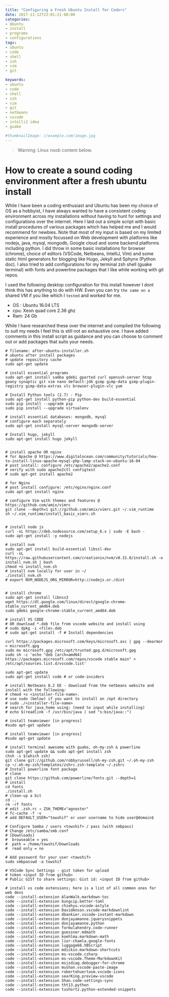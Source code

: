 ```yaml
---
title: "Configuring a Fresh Ubuntu Install for Coders"
date: 2017-11-12T23:01:21-08:00
categories:
- Ubuntu
- install
- programs
- configurations
tags:
- ubuntu
- code
- shell
- zsh
- vim
- git

keywords:
- ubuntu
- code
- shell
- zsh
- vim
- git
- netbeans
- vscode
- intelliJ idea
- guake

#thumbnailImage: //example.com/image.jpg
---
```

>Warning: Linux noob content below.

# How to create a sound coding environment after a fresh ubuntu install

While I have been a coding enthusiast and Ubuntu has been my choice of OS as a hobbyist, I have always wanted to have a consistent coding environment across my installations without having to hunt for settings and configurations over the internet. Here I laid out a simple script with basic install procedures of various packages which has helped me and I would recommend for newbies. Note that most of my input is based on my limited experience and mostly focussed on Web development with platforms like nodejs, java, mysql, mongodb, Google cloud and some backend platforms including python. I did throw in some basic installations for browser (chrome), choice of editors (VSCode, Netbeans, IntelliJ, Vim) and some static html generators for blogging like Hugo, Jekyll and Sphynx (Python doc). I also tried to add configurations for my terminal zsh shell (guake terminal) with fonts and powerline packages that I like while working with git repos.

I used the following desktop configuration for this install however I dont think this has anything to do with HW. Even you can try `the same on a` shared VM if you like which I `tested` and worked for me.

* OS : Ubuntu 16.04 LTS
* cpu: Xeon quad core 2.36 ghz
* Ram: 24 Gb

While I have researched these over the internet and compiled the following to suit my needs I feel this is still not an exhaustive one. I have added comments in this install script as guidance and you can choose to comment out or add packages that suits your needs.

```
# filename: after-ubuntu-installer.sh
# ubuntu after install packages
# update repository cache
sudo apt-get update

# install essential programs
sudo apt-get install samba gdebi gparted curl openssh-server htop geany synaptic git vim nano default-jdk gimp gimp-data gimp-plugin-registry gimp-data-extras vlc browser-plugin-vlc yum

# Install Python tools (2.7) - Pip
sudo apt-get install python-pip python-dev build-essential
sudo pip install --upgrade pip
sudo pip install --upgrade virtualenv

# install essential databases: mongodb, mysql
# configure each separately
sudo apt-get install mysql-server mongodb-server

# Install hugo, jekyll
sudo apt-get install hugo jekyll


# install apache OR nginx
# for Apache @ https://www.digitalocean.com/community/tutorials/how-to-install-linux-apache-mysql-php-lamp-stack-on-ubuntu-16-04
# post install: configure /etc/apache2/apache2.conf
# verify with sudo apache2ctl configtest
# sudo apt-get install apache2

# for Nginx
# post install configure: /etc/nginx/nginx.conf
sudo apt-get install nginx

# configure Vim with themes and features @ https://github.com/amix/vimrc
git clone --depth=1 git://github.com/amix/vimrc.git ~/.vim_runtime
sh ~/.vim_runtime/install_basic_vimrc.sh


# install node js
curl -sL https://deb.nodesource.com/setup_6.x | sudo -E bash -
sudo apt-get install -y nodejs

# install nvm
sudo apt-get install build-essential libssl-dev
curl -sL  https://raw.githubusercontent.com/creationix/nvm/v0.31.0/install.sh -o install_nvm.sh | bash
chmod +x install_nvm.sh
# install nvm locally for user in ~/
./install_nvm.sh
# export NVM_NODEJS_ORG_MIRROR=http://nodejs.or./dist


# install chrome
sudo apt-get install libnss3
wget https://dl.google.com/linux/direct/google-chrome-stable_current_amd64.deb
sudo gdebi google-chrome-stable_current_amd64.deb

# install VS CODE
# OR download *.deb file from vscode website and install using
# sudo dpkg -i <file>.deb
# sudo apt-get install -f # Install dependencies

curl https://packages.microsoft.com/keys/microsoft.asc | gpg --dearmor > microsoft.gpg
sudo mv microsoft.gpg /etc/apt/trusted.gpg.d/microsoft.gpg
sudo sh -c 'echo "deb [arch=amd64] https://packages.microsoft.com/repos/vscode stable main" > /etc/apt/sources.list.d/vscode.list'

sudo apt-get update
sudo apt-get install code # or code-insiders

# install Netbeans 8.2 EE - download from the netbeans website and install with the following:
# chmod +x <installer-file-name>.
# use sudo (below) if you want to install on /opt directory
# sudo ./<installer-file-name>
# search for java_home using: (need to input while installing)
# echo $(readlink -f /usr/bin/java | sed "s:bin/java::")

# install teamviewer [in progress]
#sudo apt-get update

# install teamviewer [in progress]
#sudo apt-get update

# install terminal awesome with guake, oh-my-zsh & powerline
sudo apt-get update && sudo apt-get install zsh
chsh -s $(which zsh)
git clone git://github.com/robbyrussell/oh-my-zsh.git ~/.oh-my-zsh
cp ~/.oh-my-zsh/templates/zshrc.zsh-template ~/.zshrc
# Install powerline font package
# clone
git clone https://github.com/powerline/fonts.git --depth=1
# install
cd fonts
./install.sh
# clean-up a bit
cd ..
rm -rf fonts
# edit .zsh.rc → ZSH_THEME="agnoster"
# fc-cache -f -v
# add DEFAULT_USER="towshif" or user username to hide user@domain$

# Configure Samba / users <towshif> / pass (with smbpass)
# Change /etc/samba/smb.conf
# [Downloads]
#  browseable = yes
#  path = /home/towshif/Downloads
#  read only = no

# Add password for your user <towshif>
sudo smbpasswd -a towshif

# VSCode Sync Settings - gist token for upload
# token <input ID from github>
# Public GIST to share settings: Gist id: <input ID from github>

# install vs code extensions; here is a list of all common ones for web devs
code --install-extension AlanWalk.markdown-toc
code --install-extension bungcip.better-toml
code --install-extension chiehyu.vscode-astyle
code --install-extension DavidAnson.vscode-markdownlint
code --install-extension dbankier.vscode-instant-markdown
code --install-extension donjayamanne.jquerysnippets
code --install-extension donjayamanne.python
code --install-extension formulahendry.code-runner
code --install-extension goessner.mdmath
code --install-extension koehlma.markdown-math
code --install-extension lior-chamla.google-fonts
code --install-extension luggage66.VBScript
code --install-extension mdickin.markdown-shortcuts
code --install-extension ms-vscode.csharp
code --install-extension ms-vscode.Theme-MarkdownKit
code --install-extension msjsdiag.debugger-for-chrome
code --install-extension mushan.vscode-paste-image
code --install-extension robertohuertasm.vscode-icons
code --install-extension searKing.preview-vscode
code --install-extension Shan.code-settings-sync
code --install-extension tht13.python
code --install-extension tushortz.python-extended-snippets
```